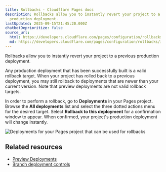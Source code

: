 ```yaml
---
title: Rollbacks · Cloudflare Pages docs
description: Rollbacks allow you to instantly revert your project to a previous
  production deployment.
lastUpdated: 2025-09-15T21:45:20.000Z
chatbotDeprioritize: false
source_url:
  html: https://developers.cloudflare.com/pages/configuration/rollbacks/
  md: https://developers.cloudflare.com/pages/configuration/rollbacks/index.md
---
```


Rollbacks allow you to instantly revert your project to a previous production deployment.

Any production deployment that has been successfully built is a valid rollback target. When your project has rolled back to a previous deployment, you may still rollback to deployments that are newer than your current version. Note that preview deployments are not valid rollback targets.

In order to perform a rollback, go to **Deployments** in your Pages project. Browse the **All deployments** list and select the three dotted actions menu for the desired target. Select **Rollback to this deployment** for a confirmation window to appear. When confirmed, your project's production deployment will change instantly.

![Deployments for your Pages project that can be used for rollbacks](https://developers.cloudflare.com/_astro/rollbacks.DNHeRPOm_ZSEvgH.webp)

## Related resources

* [Preview Deployments](https://developers.cloudflare.com/pages/configuration/preview-deployments/)
* [Branch deployment controls](https://developers.cloudflare.com/pages/configuration/branch-build-controls/)
